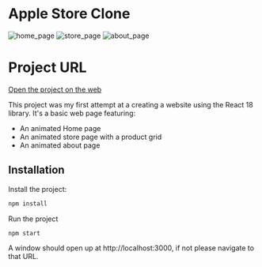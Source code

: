# Apple Store Clone


![home_page](https://github.com/CardosoDev04/Apple-Store-Clone/assets/122165256/72c89cb0-4b97-421e-9cc5-34fb571dc7f1)
![store_page](https://github.com/CardosoDev04/Apple-Store-Clone/assets/122165256/03ea560f-732d-4ae5-aee4-d1d4d169a5e5)
![about_page](https://github.com/CardosoDev04/Apple-Store-Clone/assets/122165256/26699189-c496-4419-98ac-219647cd57a7)




# Project URL
<a href="https://apple-store-clone-ce1cc.web.app/#">Open the project on the web</a>

This project was my first attempt at a creating a website using the React 18 library.
It's a basic web page featuring:
- An animated Home page
- An animated store page with a product grid
- An animated about page


## Installation

Install the project:
```bash
npm install
```

Run the project
```bash
npm start
```

A window should open up at http://localhost:3000, if not please navigate to that URL.
